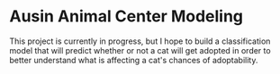 # Ausin Animal Center Modeling

This project is currently in progress, but I hope to build a classification model that will predict whether or not a cat will get adopted in order to better understand what is affecting a cat's chances of adoptability. 
